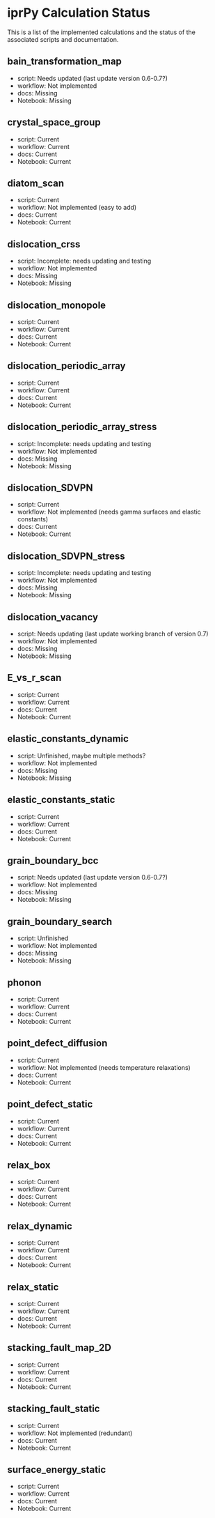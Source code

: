 # iprPy Calculation Status

This is a list of the implemented calculations and the status of the associated scripts and documentation.

## bain_transformation_map

- script: Needs updated (last update version 0.6-0.7?)
- workflow: Not implemented
- docs: Missing
- Notebook: Missing

## crystal_space_group

- script: Current
- workflow: Current
- docs: Current
- Notebook: Current

## diatom_scan

- script: Current
- workflow: Not implemented (easy to add)
- docs: Current
- Notebook: Current

## dislocation_crss

- script: Incomplete: needs updating and testing
- workflow: Not implemented
- docs: Missing
- Notebook: Missing

## dislocation_monopole

- script: Current
- workflow: Current
- docs: Current
- Notebook: Current

## dislocation_periodic_array

- script: Current
- workflow: Current
- docs: Current
- Notebook: Current

## dislocation_periodic_array_stress

- script: Incomplete: needs updating and testing
- workflow: Not implemented
- docs: Missing
- Notebook: Missing

## dislocation_SDVPN

- script: Current
- workflow: Not implemented (needs gamma surfaces and elastic constants)
- docs: Current
- Notebook: Current

## dislocation_SDVPN_stress

- script: Incomplete: needs updating and testing
- workflow: Not implemented
- docs: Missing
- Notebook: Missing

## dislocation_vacancy

- script: Needs updating (last update working branch of version 0.7)
- workflow: Not implemented
- docs: Missing
- Notebook: Missing

## E_vs_r_scan

- script: Current
- workflow: Current
- docs: Current
- Notebook: Current

## elastic_constants_dynamic

- script: Unfinished, maybe multiple methods?
- workflow: Not implemented
- docs: Missing
- Notebook: Missing

## elastic_constants_static

- script: Current
- workflow: Current
- docs: Current
- Notebook: Current

## grain_boundary_bcc

- script: Needs updated (last update version 0.6-0.7?)
- workflow: Not implemented
- docs: Missing
- Notebook: Missing

## grain_boundary_search

- script: Unfinished
- workflow: Not implemented
- docs: Missing
- Notebook: Missing

## phonon

- script: Current
- workflow: Current
- docs: Current
- Notebook: Current

## point_defect_diffusion

- script: Current
- workflow: Not implemented (needs temperature relaxations)
- docs: Current
- Notebook: Current

## point_defect_static

- script: Current
- workflow: Current
- docs: Current
- Notebook: Current

## relax_box

- script: Current
- workflow: Current
- docs: Current
- Notebook: Current

## relax_dynamic

- script: Current
- workflow: Current
- docs: Current
- Notebook: Current

## relax_static

- script: Current
- workflow: Current
- docs: Current
- Notebook: Current

## stacking_fault_map_2D

- script: Current
- workflow: Current
- docs: Current
- Notebook: Current

## stacking_fault_static

- script: Current
- workflow: Not implemented (redundant)
- docs: Current
- Notebook: Current

## surface_energy_static

- script: Current
- workflow: Current
- docs: Current
- Notebook: Current
